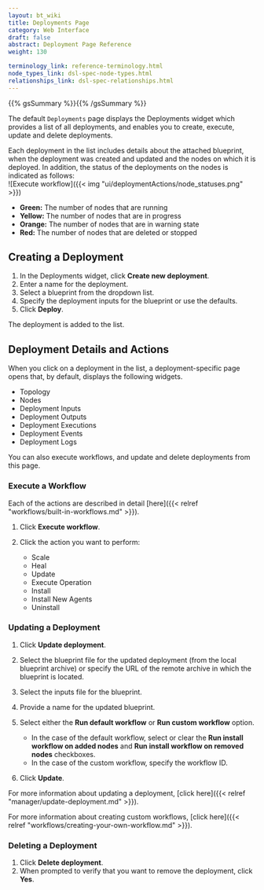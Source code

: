 ```yaml
---
layout: bt_wiki
title: Deployments Page
category: Web Interface
draft: false
abstract: Deployment Page Reference
weight: 130

terminology_link: reference-terminology.html
node_types_link: dsl-spec-node-types.html
relationships_link: dsl-spec-relationships.html
---
```

{{% gsSummary %}}{{% /gsSummary %}}

The default `Deployments` page displays the Deployments widget which provides a list of all deployments, and enables you to create, execute, update and delete deployments.

Each deployment in the list includes details about the attached blueprint, when the deployment was created and updated and the nodes on which it is deployed. In addition, the status of the deployments on the nodes is indicated as follows:<br>
![Execute workflow]({{< img "ui/deploymentActions/node_statuses.png" >}})

* **Green:** The number of nodes that are running
* **Yellow:** The number of nodes that are in progress
* **Orange:** The number of nodes that are in warning state
* **Red:** The number of nodes that are deleted or stopped

## Creating a Deployment

1. In the Deployments widget, click **Create new deployment**.
2. Enter a name for the deployment.
3. Select a blueprint from the dropdown list.
4. Specify the deployment inputs for the blueprint or use the defaults.
5. Click **Deploy**.

The deployment is added to the list.



## Deployment Details and Actions
When you click on a deployment in the list, a deployment-specific page opens that, by default, displays the following widgets. 

* Topology
* Nodes
* Deployment Inputs
* Deployment Outputs
* Deployment Executions
* Deployment Events
* Deployment Logs

You can also execute workflows, and update and delete deployments from this page.<br/>


### Execute a Workflow

Each of the actions are described in detail [here]({{< relref "workflows/built-in-workflows.md" >}}).

 1. Click **Execute workflow**.
 2. Click the action you want to perform:   

    * Scale
    * Heal
    * Update
    * Execute Operation
    * Install
    * Install New Agents
    * Uninstall 

### Updating a Deployment

1. Click **Update deployment**.
2. Select the blueprint file for the updated deployment (from the local blueprint archive) or specify the URL of the remote archive in which the blueprint is located.
3. Select the inputs file for the blueprint.
4. Provide a name for the updated blueprint.
5. Select either the **Run default workflow** or **Run custom workflow** option.   
   
   * In the case of the default workflow, select or clear the **Run install workflow on added nodes** and **Run install workflow on removed nodes** checkboxes.
   * In the case of the custom workflow, specify the workflow ID.

 6. Click **Update**.

 For more information about updating a deployment, [click here]({{< relref "manager/update-deployment.md" >}}).

 For more information about creating custom workflows, [click here]({{< relref "workflows/creating-your-own-workflow.md" >}}).

### Deleting a Deployment

1. Click **Delete deployment**.
2. When prompted to verify that you want to remove the deployment, click **Yes**.


